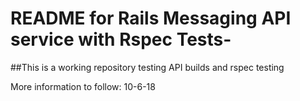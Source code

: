# README for Rails Messaging API service with Rspec Tests-

##This is a working repository testing API builds and rspec testing

More information to follow: 10-6-18

